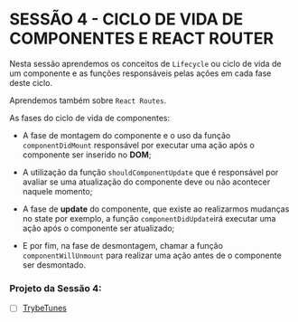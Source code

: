 # SESSÃO 4 - CICLO DE VIDA DE COMPONENTES E REACT ROUTER 

Nesta sessão aprendemos os conceitos de `Lifecycle` ou ciclo de vida de um componente e as funções responsáveis pelas ações em cada fase deste ciclo.

Aprendemos também sobre `React Routes`.

As fases do ciclo de vida de componentes:

- A fase de montagem do componente e o uso da função `componentDidMount` responsável por executar uma ação após o componente ser inserido no **DOM**;

- A utilização da função `shouldComponentUpdate` que é responsável por avaliar se uma atualização do componente deve ou não acontecer naquele momento;

- A fase de **update** do componente, que existe ao realizarmos mudanças no state por exemplo, a função `componentDidUpdate`irá executar uma ação após o componente ser atualizado;

- E por fim, na fase de desmontagem,  chamar a função `componentWillUnmount` para realizar uma ação antes de o componente ser desmontado.

### Projeto da Sessão 4:

- [ ] [TrybeTunes]()
